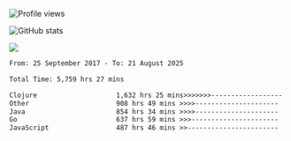 ![Profile views](https://komarev.com/ghpvc/?username=liuchong)

![GitHub stats](https://github-readme-stats.vercel.app/api?username=liuchong&show_icons=true)

<img src="https://cr-skills-chart-widget.azurewebsites.net/api/api?username=liuchong&skills=Java,JavaScript,Python,Go,Rust,Zig&show-other-skills=true"/>

<!--START_SECTION:waka-->

```txt
From: 25 September 2017 - To: 21 August 2025

Total Time: 5,759 hrs 27 mins

Clojure                    1,632 hrs 25 mins>>>>>>>------------------   28.34 %
Other                      908 hrs 49 mins >>>>---------------------   15.78 %
Java                       854 hrs 34 mins >>>>---------------------   14.84 %
Go                         637 hrs 59 mins >>>----------------------   11.08 %
JavaScript                 487 hrs 46 mins >>-----------------------   08.47 %
```

<!--END_SECTION:waka-->

